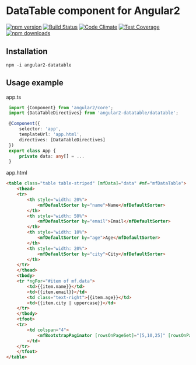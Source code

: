 # DataTable component for Angular2
[![npm version](https://badge.fury.io/js/angular2-datatable.svg)](https://badge.fury.io/js/angular2-datatable)
[![Build Status](https://travis-ci.org/mariuszfoltak/angular2-datatable.svg?branch=master)](https://travis-ci.org/mariuszfoltak/angular2-datatable)
[![Code Climate](https://codeclimate.com/github/mariuszfoltak/angular2-datatable/badges/gpa.svg)](https://codeclimate.com/github/mariuszfoltak/angular2-datatable)
[![Test Coverage](https://codeclimate.com/github/mariuszfoltak/angular2-datatable/badges/coverage.svg)](https://codeclimate.com/github/mariuszfoltak/angular2-datatable/coverage)
[![npm downloads](https://img.shields.io/npm/dm/angular2-datatable.svg)](https://npmjs.org/angular2-datatable)

## Installation

```
npm -i angular2-datatable
```

## Usage example

app.ts
```typescript
 import {Component} from 'angular2/core';
 import {DataTableDirectives} from 'angular2-datatable/datatable';

 @Component({
     selector: 'app',
     templateUrl: 'app.html',
     directives: [DataTableDirectives]
 })
 export class App {
     private data: any[] = ...
 }
```

app.html
```html
<table class="table table-striped" [mfData]="data" #mf="mfDataTable">
    <thead>
    <tr>
        <th style="width: 20%">
            <mfDefaultSorter by="name">Name</mfDefaultSorter>
        </th>
        <th style="width: 50%">
            <mfDefaultSorter by="email">Email</mfDefaultSorter>
        </th>
        <th style="width: 10%">
            <mfDefaultSorter by="age">Age</mfDefaultSorter>
        </th>
        <th style="width: 20%">
            <mfDefaultSorter by="city">City</mfDefaultSorter>
        </th>
    </tr>
    </thead>
    <tbody>
    <tr *ngFor="#item of mf.data">
        <td>{{item.name}}</td>
        <td>{{item.email}}</td>
        <td class="text-right">{{item.age}}</td>
        <td>{{item.city | uppercase}}</td>
    </tr>
    </tbody>
    <tfoot>
    <tr>
        <td colspan="4">
            <mfBootstrapPaginator [rowsOnPageSet]="[5,10,25]" [rowsOnPage]="5"></mfBootstrapPaginator>
        </td>
    </tr>
    </tfoot>
</table>
```
